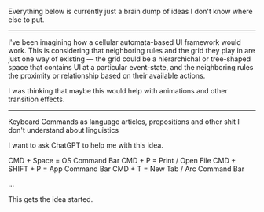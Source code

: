 
Everything below is currently just a brain dump of ideas I don't know where else to put.

---

I've been imagining how a cellular automata-based UI framework would work. This is considering that neighboring rules and the grid they play in are just one way of existing — the grid could be a hierarchichal or tree-shaped space that contains UI at a particular event-state, and the neighboring rules the proximity or relationship based on their available actions.

I was thinking that maybe this would help with animations and other transition effects.

---

Keyboard Commands as language articles, prepositions and other shit I don't understand about linguistics

I want to ask ChatGPT to help me with this idea.

CMD + Space = OS Command Bar
CMD + P = Print / Open File
CMD + SHIFT + P = App Command Bar
CMD + T = New Tab / Arc Command Bar

...

This gets the idea started.